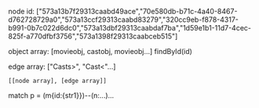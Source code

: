 node id: ["573a13b7f29313caabd49ace","70e580db-b71c-4a40-8467-d762728729a0","573a13ccf29313caabd83279","320cc9eb-f878-4317-b991-0b7c022d6dc0","573a13dbf29313caabdaf7ba","1d59e1b1-11d7-4cec-825f-a770dfbf3756","573a1398f29313caabceb515"]

object array: [movieobj, castobj, movieobj...]
findById(id)

edge array: ["Casts>", "Cast<"...]

`[[node array], [edge array]]`

match p = (m{id:{str1}})--(n:...)...

